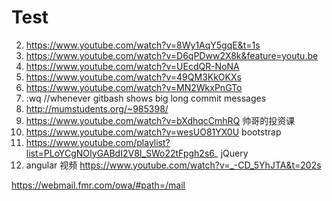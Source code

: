 # Test

  2. https://www.youtube.com/watch?v=8Wy1AqY5gqE&t=1s
  3. https://www.youtube.com/watch?v=D6qPDww2X8k&feature=youtu.be
  4. https://www.youtube.com/watch?v=UEcdQR-NoNA
  5. https://www.youtube.com/watch?v=49QM3KkOKXs
  6. https://www.youtube.com/watch?v=MN2WkxPnGTo
  7. :wq //whenever gitbash shows big long commit messages
  8. http://mumstudents.org/~985398/
  9. https://www.youtube.com/watch?v=bXdhqcCmhRQ 帅哥的投资课
  10. https://www.youtube.com/watch?v=wesUO81YX0U bootstrap
  11. https://www.youtube.com/playlist?list=PLoYCgNOIyGABdI2V8I_SWo22tFpgh2s6_ jQuery
  12. angular 视频 https://www.youtube.com/watch?v=_-CD_5YhJTA&t=202s
  
  
https://webmail.fmr.com/owa/#path=/mail 
